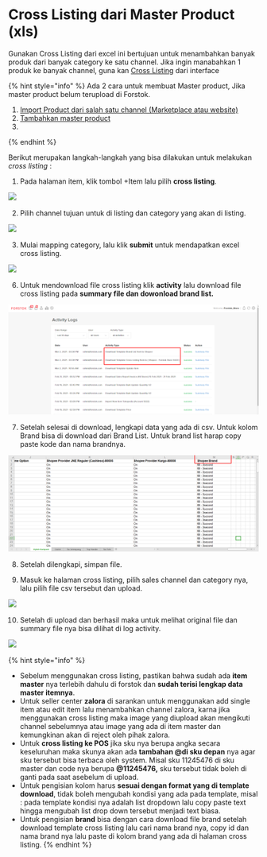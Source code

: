 # Cross Listing dari Master Product \(xls\)

Gunakan Cross Listing dari excel ini bertujuan untuk menambahkan banyak produk dari banyak category ke satu channel. Jika ingin manabahkan 1 produk ke banyak channel, guna kan [Cross Listing](add-listings.md) dari interface 

{% hint style="info" %}
Ada 2 cara untuk membuat Master product, Jika master product belum terupload di Forstok.

1. [Import Product dari salah satu channel \(Marketplace atau website\)](import-product-from-channels.md)
2. [Tambahkan master product](add-master-product.md)
3. 
{% endhint %}

Berikut merupakan langkah-langkah yang bisa dilakukan untuk melakukan _cross listing_ : 

1. Pada halaman item, klik tombol +Item lalu pilih **cross listing**.

![](https://s3.amazonaws.com/cdn.freshdesk.com/data/helpdesk/attachments/production/48084855913/original/-lj3XDsVRXGuTalXgcTGyPjRzbTZBM-y7A.png?1612291312)

2. Pilih channel tujuan untuk di listing dan category yang akan di listing.

![](https://s3.amazonaws.com/cdn.freshdesk.com/data/helpdesk/attachments/production/48049647268/original/eq8O_75YrevrzJ6HfwcTl8imdKWuu2Shkg.png?1594965940)

3. Mulai mapping category, lalu klik **submit** untuk mendapatkan excel cross listing. 

![](https://s3.amazonaws.com/cdn.freshdesk.com/data/helpdesk/attachments/production/48062548537/original/YtrSsmawIeMJR3Bqc0PI4HSuDozOsCcPrQ.png?1601757059)

6. Untuk mendownload file cross listing klik **activity** lalu download file cross listing pada **summary file dan dowonload brand list.**

![](../../.gitbook/assets/image%20%28169%29.png)

7. Setelah selesai di download, lengkapi data yang ada di csv. Untuk kolom Brand bisa di download dari Brand List. Untuk brand list harap copy paste kode dan nama brandnya.

![](../../.gitbook/assets/image%20%2892%29.png)

8. Setelah dilengkapi, simpan file. 

9. Masuk ke halaman cross listing, pilih sales channel dan category nya, lalu pilih file csv tersebut dan upload.

![](https://s3.amazonaws.com/cdn.freshdesk.com/data/helpdesk/attachments/production/48062548606/original/zHuIDDrUi8KofVxv9DoTN200SKwTdMqFug.png?1601757262)

10. Setelah di upload dan berhasil maka untuk melihat original file dan summary file nya bisa dilihat di log activity.

![](https://s3.amazonaws.com/cdn.freshdesk.com/data/helpdesk/attachments/production/48062548715/original/iKBxQ4uj05i-bZEJA5REOMw_t_l3FpjSug.png?1601757322)



{% hint style="info" %}
* Sebelum menggunakan cross listing, pastikan bahwa sudah ada **item master** nya terlebih dahulu di forstok dan **sudah terisi lengkap data master itemnya**. 
* Untuk seller center **zalora** di sarankan untuk menggunakan add single item atau edit item lalu menambahkan channel zalora, karna jika menggunakan cross listing maka image yang diupload akan mengikuti channel sebelumnya atau image yang ada di item master dan kemungkinan akan di reject oleh pihak zalora. 
* Untuk **cross listing ke POS** jika sku nya berupa angka secara keseluruhan maka skunya akan ada **tambahan @di sku depan** nya agar sku tersebut bisa terbaca oleh system. Misal sku 11245476 di sku master dan code nya berupa **@11245476,** sku tersebut tidak boleh di ganti pada saat asebelum di upload. 
* Untuk pengisian kolom harus **sesuai dengan format yang di template download**, tidak boleh mengubah kondisi yang ada pada template, misal : pada template kondisi nya adalah list dropdown lalu copy paste text hingga mengubah list drop down tersebut menjadi text biasa.
* Untuk pengisian **brand** bisa dengan cara download file brand setelah download template cross listing lalu cari nama brand nya, copy id dan nama brand nya lalu paste di kolom brand yang ada di halaman cross listing.
{% endhint %}




